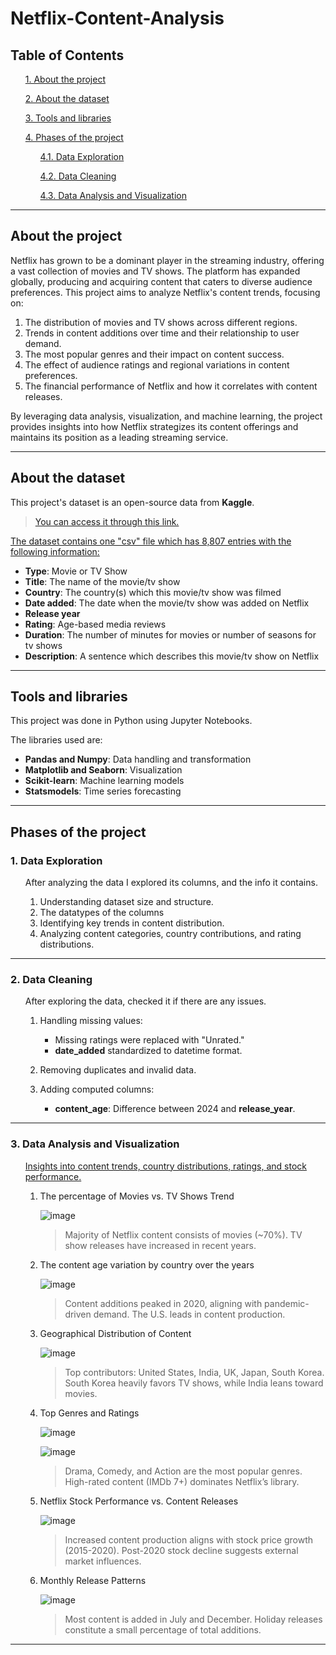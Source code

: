 # Netflix-Content-Analysis
## __Table of Contents__ ##
<ul>

[1. About the project](#about-the-project)

[2. About the dataset](#about-the-dataset)

[3. Tools and libraries](#tools-and-libraries)

[4. Phases of the project](#phases-of-the-project)

<ul>

  [4.1. Data Exploration](#1-data-exploration)

  [4.2. Data Cleaning](#2-data-cleaning)

  [4.3. Data Analysis and Visualization](#3-data-analysis-and-visualization)

</ul>

</ul>

<hr>

## __About the project__ ##
Netflix has grown to be a dominant player in the streaming industry, offering a vast collection of movies and TV shows. The platform has expanded globally, producing and acquiring content that caters to diverse audience preferences. This project aims to analyze Netflix's content trends, focusing on:

1. The distribution of movies and TV shows across different regions.
2. Trends in content additions over time and their relationship to user demand.
3. The most popular genres and their impact on content success.
4. The effect of audience ratings and regional variations in content preferences.
5. The financial performance of Netflix and how it correlates with content releases.

By leveraging data analysis, visualization, and machine learning, the project provides insights into how Netflix strategizes its content offerings and maintains its position as a leading streaming service.
<br>

<hr>

## __About the dataset__ ##
This project's dataset is an open-source data from __Kaggle__.
<br>

> [You can access it through this link.](https://medium.com/@linhvu.nt/data-analysis-and-recommendations-on-netflix-content-28707163553a)

<u>
The dataset contains one "csv" file which has 8,807 entries with the following information:
</u>

* __Type__: Movie or TV Show
* __Title__: The name of the movie/tv show
* __Country__: The country(s) which this movie/tv show was filmed
* __Date added__: The date when the movie/tv show was added on Netflix
* __Release year__
* __Rating__: Age-based media reviews
* __Duration__: The number of minutes for movies or number of seasons for tv shows
* __Description__: A sentence which describes this movie/tv show on Netflix

<hr>

## __Tools and libraries__ ##
This project was done in Python using Jupyter Notebooks.

The libraries used are:
* __Pandas and Numpy__: Data handling and transformation
* __Matplotlib and Seaborn__: Visualization
* __Scikit-learn__: Machine learning models
* __Statsmodels__: Time series forecasting

<hr>

## __Phases of the project__ ##
### 1. Data Exploration ###

<ul>

After analyzing the data I explored its columns, and the info it contains.

1. Understanding dataset size and structure.
2. The datatypes of the columns
3. Identifying key trends in content distribution.
4. Analyzing content categories, country contributions, and rating distributions.

</ul>

<hr>

### 2. Data Cleaning ###

<ul>

After exploring the data, checked it if there are any issues.

1. Handling missing values:
  
    * Missing ratings were replaced with "Unrated."
    * __date_added__ standardized to datetime format.

2. Removing duplicates and invalid data.

3. Adding computed columns:

   * __content_age__: Difference between 2024 and __release_year__.

</ul>

<hr>

### 3. Data Analysis and Visualization ###

<ul>

<u>
Insights into content trends, country distributions, ratings, and stock performance.
</u>

1. The percentage of Movies vs. TV Shows Trend

  <ul>
  
  ![image](https://github.com/anuhyapanyam/Netflix_content_analysis/blob/main/Images/Movies%20vs.%20TV%20Shows.png)

  > Majority of Netflix content consists of movies (~70%).
  > TV show releases have increased in recent years.
  
  </ul>


2. The content age variation by country over the years

  <ul>
  
  ![image](https://github.com/anuhyapanyam/Netflix_content_analysis/blob/main/Images/content%20age%20variation%20by%20country.png)

  > Content additions peaked in 2020, aligning with pandemic-driven demand.
  > The U.S. leads in content production.
  
  </ul>

3. Geographical Distribution of Content
  <ul>
  
  ![image](https://github.com/anuhyapanyam/Netflix_content_analysis/blob/main/Images/content%20age%20variation%20by%20country.png)

  > Top contributors: United States, India, UK, Japan, South Korea.
  > South Korea heavily favors TV shows, while India leans toward movies.
  
  </ul>

4. Top Genres and Ratings
  <ul>
  
  ![image](https://github.com/anuhyapanyam/Netflix_content_analysis/blob/main/Images/Top%20Genres.png)

  ![image](https://github.com/anuhyapanyam/Netflix_content_analysis/blob/main/Images/ratings.png)
  
  > Drama, Comedy, and Action are the most popular genres.
  > High-rated content (IMDb 7+) dominates Netflix’s library.
  
  </ul>

5. Netflix Stock Performance vs. Content Releases
  <ul>
  
  ![image](https://github.com/anuhyapanyam/Netflix_content_analysis/blob/main/Images/Stock%20Price%20vs%20Content%20Releases%20(Yearly).png)
  
  > Increased content production aligns with stock price growth (2015-2020).
  > Post-2020 stock decline suggests external market influences.
  
  </ul>
  
6. Monthly Release Patterns
  <ul>
  
  ![image](https://github.com/anuhyapanyam/Netflix_content_analysis/blob/main/Images/Content%20release%20patterns%20by%20month.png)

  > Most content is added in July and December.
  > Holiday releases constitute a small percentage of total additions.

  </ul>

</ul>

<hr>